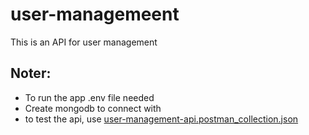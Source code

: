 # user-managemeent
This is an API for user management

## Noter:
  - To run the app .env file needed
  - Create mongodb to connect with
  - to test the api, use [user-management-api.postman_collection.json](https://github.com/Aaya-Elsharief/user-managemeent/blob/main/user-management-api.postman_collection.json)
  
